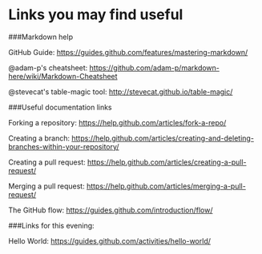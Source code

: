 # Links you may find useful

###Markdown help

GitHub Guide:
https://guides.github.com/features/mastering-markdown/

@adam-p's cheatsheet:
https://github.com/adam-p/markdown-here/wiki/Markdown-Cheatsheet

@stevecat's table-magic tool:
http://stevecat.github.io/table-magic/

###Useful documentation links

Forking a repository:
https://help.github.com/articles/fork-a-repo/

Creating a branch:
https://help.github.com/articles/creating-and-deleting-branches-within-your-repository/

Creating a pull request:
https://help.github.com/articles/creating-a-pull-request/

Merging a pull request:
https://help.github.com/articles/merging-a-pull-request/

The GitHub flow:
https://guides.github.com/introduction/flow/

###Links for this evening:

Hello World:
https://guides.github.com/activities/hello-world/
